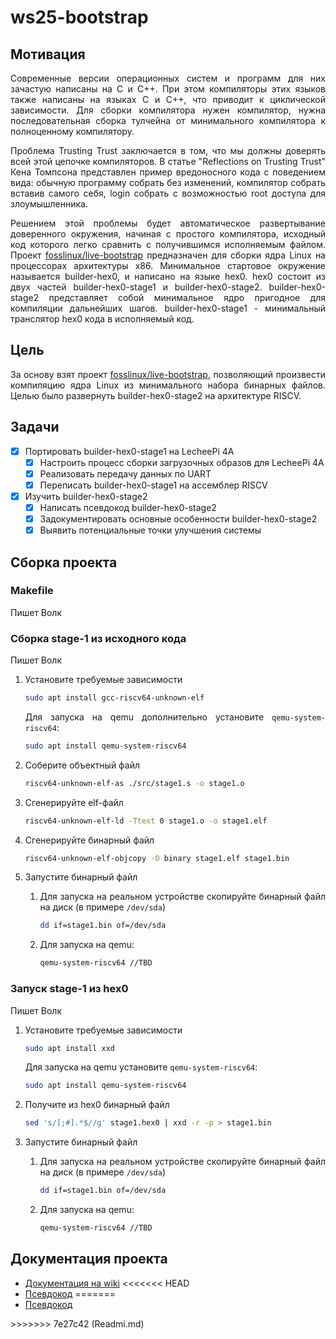 <div style="text-align: justify;">

# ws25-bootstrap

## Мотивация

Современные версии операционных систем и программ для них зачастую написаны на C и C++. При этом компиляторы этих языков также написаны на языках C и C++, что приводит к циклической зависимости. Для сборки компилятора нужен компилятор, нужна последовательная сборка тулчейна от минимального компилятора к полноценному компилятору. 

Проблема Trusting Trust заключается в том, что мы должны доверять всей этой цепочке компиляторов. В статье "Reflections on Trusting Trust" Кена Томпсона представлен пример вредоносного кода с поведением вида: обычную программу собрать без изменений, компилятор собрать вставив самого себя, login собрать с возможностью root доступа для злоумышленника. 

Решением этой проблемы будет автоматическое развертывание доверенного окружения, начиная с простого компилятора, исходный код которого легко сравнить с получившимся исполняемым файлом. Проект [fosslinux/live-bootstrap](https://github.com/fosslinux/live-bootstrap) предназначен для сборки ядра Linux на процессорах архитектуры x86. Минимальное стартовое окружение называется builder-hex0, и написано на языке hex0. hex0 состоит из двух частей builder-hex0-stage1 и builder-hex0-stage2. builder-hex0-stage2 представляет собой минимальное ядро пригодное для компиляции дальнейших шагов. builder-hex0-stage1 - минимальный транслятор hex0 кода в исполняемый код.

## Цель

За основу взят проект [fosslinux/live-bootstrap](https://github.com/fosslinux/live-bootstrap), позволяющий произвести компиляцию ядра Linux из минимального набора бинарных файлов. Целью было развернуть builder-hex0-stage2 на архитектуре RISCV.

## Задачи

- [x] Портировать builder-hex0-stage1 на LecheePi 4A
  -  [x] Настроить процесс сборки загрузочных образов для LecheePi 4A
  -  [x] Реализовать передачу данных по UART 
  -  [x] Переписать builder-hex0-stage1 на ассемблер RISCV
- [x] Изучить builder-hex0-stage2
  - [x] Написать псевдокод builder-hex0-stage2
  - [x] Задокументировать основные особенности builder-hex0-stage2
  - [x] Выявить потенциальные точки улучшения системы

## Сборка проекта

### Makefile 
Пишет Волк

### Сборка stage-1 из исходного кода
Пишет Волк

1. Установите требуемые зависимости

    ```bash
    sudo apt install gcc-riscv64-unknown-elf
    ```

    Для запуска на qemu дополнительно установите `qemu-system-riscv64`:

    ```bash
    sudo apt install qemu-system-riscv64
    ```

2. Соберите объектный файл

    ```bash
    riscv64-unknown-elf-as ./src/stage1.s -o stage1.o
    ```

3. Сгенерируйте elf-файл

    ```bash
    riscv64-unknown-elf-ld -Ttext 0 stage1.o -o stage1.elf
    ```

4. Сгенерируйте бинарный файл

    ```bash
    riscv64-unknown-elf-objcopy -O binary stage1.elf stage1.bin
    ```

5. Запустите бинарный файл

    1. Для запуска на реальном устройстве скопируйте бинарный файл на диск (в примере `/dev/sda`)

        ```bash
        dd if=stage1.bin of=/dev/sda
        ```

    2. Для запуска на qemu:

        ```bash
        qemu-system-riscv64 //TBD
        ```

### Запуск stage-1 из hex0
Пишет Волк

1. Установите требуемые зависимости

    ```bash
    sudo apt install xxd
    ```

    Для запуска на qemu установите `qemu-system-riscv64`:

    ```bash
    sudo apt install qemu-system-riscv64
    ```

2. Получите из hex0 бинарный файл

    ```bash
    sed 's/[;#].*$//g' stage1.hex0 | xxd -r -p > stage1.bin
    ```

3. Запустите бинарный файл

    1. Для запуска на реальном устройстве скопируйте бинарный файл на диск (в примере `/dev/sda`)

        ```bash
        dd if=stage1.bin of=/dev/sda
        ```

    2. Для запуска на qemu:

        ```bash
        qemu-system-riscv64 //TBD

## Документация проекта

- [Документация на wiki](./wiki)
<<<<<<< HEAD
- [Псевдокод](./disassembly.c)
=======
- [Псевдокод](./disassemble.c)

</div>
>>>>>>> 7e27c42 (Readmi.md)
